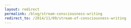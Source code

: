 ```yaml
---
layout: redirect
permalink: /blog/stream-consciousness-writing
redirect_to: /2014/11/09/stream-of-consciousness-writing
---
```

